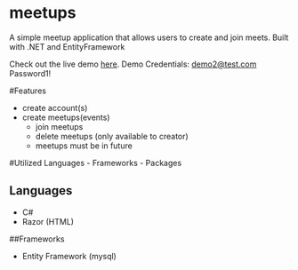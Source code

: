 # meetups
A simple meetup application that allows users to create and join meets.  Built with .NET and EntityFramework

Check out the live demo [here](http://44.201.145.71/). 
Demo Credentials:
demo2@test.com
Password1!

#Features
- create account(s)
- create meetups(events)
  - join meetups
  - delete meetups (only available to creator)
  - meetups must be in future
  
#Utilized Languages - Frameworks - Packages
## Languages
- C#
- Razor (HTML)

##Frameworks
- Entity Framework (mysql)
